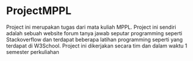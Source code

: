 # ProjectMPPL
Project ini merupakan tugas dari mata kuliah MPPL. Project ini sendiri adalah sebuah website forum tanya jawab seputar programming seperti Stackoverflow dan terdapat beberapa latihan programming seperti yang terdapat di W3School.
Project ini dikerjakan secara tim dan dalam waktu 1 semester perkuliahan
